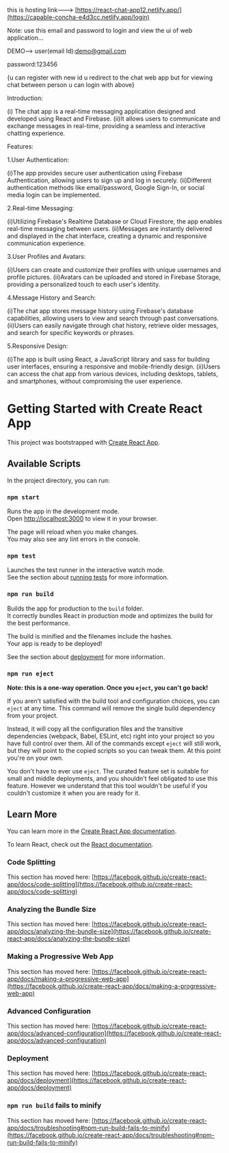 this is hosting link--->
[https://react-chat-app12.netlify.app/](https://capable-concha-e4d3cc.netlify.app/login)

Note: use this email and password to login and view the ui of web application...

DEMO-->
user(email Id):demo@gmail.com

password:123456

{u can register with new id u redirect to the chat web app but for viewing chat between person u can login with above}

Introduction:

(i) The chat app is a real-time messaging application designed and developed using React and Firebase.
(ii)It allows users to communicate and exchange messages in real-time, providing a seamless and interactive chatting experience.

Features:

1.User Authentication:

(i)The app provides secure user authentication using Firebase Authentication, allowing users to sign up and log in securely.
(ii)Different authentication methods like email/password, Google Sign-In, or social media login can be implemented.

2.Real-time Messaging:

(i)Utilizing Firebase's Realtime Database or Cloud Firestore, the app enables real-time messaging between users.
(ii)Messages are instantly delivered and displayed in the chat interface, creating a dynamic and responsive communication experience.

3.User Profiles and Avatars:

(i)Users can create and customize their profiles with unique usernames and profile pictures.
(ii)Avatars can be uploaded and stored in Firebase Storage, providing a personalized touch to each user's identity.

4.Message History and Search:

(i)The chat app stores message history using Firebase's database capabilities, allowing users to view and search through past conversations.
(ii)Users can easily navigate through chat history, retrieve older messages, and search for specific keywords or phrases.

5.Responsive Design:

(i)The app is built using React, a JavaScript library and sass for building user interfaces, ensuring a responsive and mobile-friendly design.
(ii)Users can access the chat app from various devices, including desktops, tablets, and smartphones, without compromising the user experience.



# Getting Started with Create React App

This project was bootstrapped with [Create React App](https://github.com/facebook/create-react-app).

## Available Scripts

In the project directory, you can run:

### `npm start`

Runs the app in the development mode.\
Open [http://localhost:3000](http://localhost:3000) to view it in your browser.

The page will reload when you make changes.\
You may also see any lint errors in the console.

### `npm test`

Launches the test runner in the interactive watch mode.\
See the section about [running tests](https://facebook.github.io/create-react-app/docs/running-tests) for more information.

### `npm run build`

Builds the app for production to the `build` folder.\
It correctly bundles React in production mode and optimizes the build for the best performance.

The build is minified and the filenames include the hashes.\
Your app is ready to be deployed!

See the section about [deployment](https://facebook.github.io/create-react-app/docs/deployment) for more information.

### `npm run eject`

**Note: this is a one-way operation. Once you `eject`, you can't go back!**

If you aren't satisfied with the build tool and configuration choices, you can `eject` at any time. This command will remove the single build dependency from your project.

Instead, it will copy all the configuration files and the transitive dependencies (webpack, Babel, ESLint, etc) right into your project so you have full control over them. All of the commands except `eject` will still work, but they will point to the copied scripts so you can tweak them. At this point you're on your own.

You don't have to ever use `eject`. The curated feature set is suitable for small and middle deployments, and you shouldn't feel obligated to use this feature. However we understand that this tool wouldn't be useful if you couldn't customize it when you are ready for it.

## Learn More

You can learn more in the [Create React App documentation](https://facebook.github.io/create-react-app/docs/getting-started).

To learn React, check out the [React documentation](https://reactjs.org/).

### Code Splitting

This section has moved here: [https://facebook.github.io/create-react-app/docs/code-splitting](https://facebook.github.io/create-react-app/docs/code-splitting)

### Analyzing the Bundle Size

This section has moved here: [https://facebook.github.io/create-react-app/docs/analyzing-the-bundle-size](https://facebook.github.io/create-react-app/docs/analyzing-the-bundle-size)

### Making a Progressive Web App

This section has moved here: [https://facebook.github.io/create-react-app/docs/making-a-progressive-web-app](https://facebook.github.io/create-react-app/docs/making-a-progressive-web-app)

### Advanced Configuration

This section has moved here: [https://facebook.github.io/create-react-app/docs/advanced-configuration](https://facebook.github.io/create-react-app/docs/advanced-configuration)

### Deployment

This section has moved here: [https://facebook.github.io/create-react-app/docs/deployment](https://facebook.github.io/create-react-app/docs/deployment)

### `npm run build` fails to minify

This section has moved here: [https://facebook.github.io/create-react-app/docs/troubleshooting#npm-run-build-fails-to-minify](https://facebook.github.io/create-react-app/docs/troubleshooting#npm-run-build-fails-to-minify)
